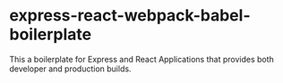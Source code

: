 # express-react-webpack-babel-boilerplate
This a boilerplate for Express and React Applications that provides both developer and production builds.
